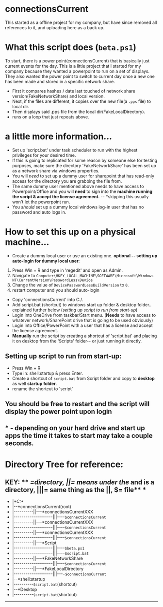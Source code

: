 # connectionsCurrent
This started as a offline project for my company, but have since removed all references to it, and uploading here as a back up.

# What this script does (`beta.ps1`)
To start, there is a power point(connectionsCurrent) that is basically just current events for the day. This is a little project that I started for my company because they wanted a powerpoint to run on a set of displays. They also wanted the power point to switch to current day once a new one has been made and stored in a specific network share.
- First it compares hashes / date last touched of network share version(FakeNetworkShare) and local version.
- Next, if the files are different, it copies over the new file(a `.pps` file) to local dir.
- Then displays said .pps file from the local dir(FakeLocalDirectory). 
- runs on a loop that just repeats above.
# a little more information...
- Set up 'script.bat' under task scheduler to run with the highest privileges for your desired time.
- If this is going to replicated for some reason by someone else for testing purposes, make sure the directory 'FakeNetworkShare' has been set up as a network share via windows properties.
- You will *need* to set up a dummy user for sharepoint that has read-only access for the directory you are grabbing the file from.
- The same dummy user mentioned above needs to have access to Powerpoint/Office and you will **need** to sign into the **machine running the script & accept the license agreement.** -- *skipping this usually won't let the powerpoint run.
- You *should* set up a dummy local windows log-in user that has no password and auto logs in.
# How to set this up on a physical machine...
- Create a dummy local user or use an existing one.
 **optional -- setting up auto-login for dummy local user**: 
 1. Press Win + R and type in 'regedit' and open as Admin.
 2. Navigate to `Computer\HKEY_LOCAL_MACHINE\SOFTWARE\Microsoft\Windows NT\CurrentVersion\PasswordLess\Device`
 3. Change the value of `DevicePasswordLessBuildVersion` to `0`.
 4. restart computer and you should auto-login
- Copy 'connectionsCurrent' into C:/.
- Add script.bat (shortcut) to windows start up folder & desktop folder.. explained further below (*setting up script to run from start-up*)
- Login into OneDrive from taskbar/Start menu. (**Needs** to have access to whatever network/SharePoint drive that is going to be used obviously)
- Login into Office/PowerPoint with a user that has a license and accept the license agreement.
- **Manually** run the script by creating a shortcut of 'script.bat' and placing it on desktop from the 'Scripts' folder-- or just running it directly.
## Setting up script to run from start-up:
- Press Win + R
- Type in: shell:startup & press Enter.
- Create a shortcut of `script.bat` from Script folder and copy to **desktop** as well **startup folder**.
- rename the shortcut to 'script'
## You should be free to restart and the script will display the power point upon login
## * - depending on your hard drive and start up apps the time it takes to start may take a couple seconds.
# Directory Tree for reference:
KEY: ** *=directory, ||= means under the* and is a directory, |||= same thing as the ||, $= file** *
---------------------------------------------------------------------------
- |**C:\**
- |--*connectionsCurrent(root)
- |----------||---*connectionsCurrentXXX
- |--------------------|||----`$connectionsCurrent`
- |----------||---*connectionsCurrentXXX
- |--------------------|||----`$connectionsCurrent`
- |----------||---*connectionsCurrentXXX
- |--------------------|||----`$connectionsCurrent`
- |----------||---*Script
- |--------------------|||----`$beta.ps1`
- |--------------------|||----`$script.bat`
- |----------||---*FakeNetworkShare
- |--------------------|||----`$connectionsCurrent`
- |----------||---*FakeLocalDirectory
- |--------------------|||---`-$connectionsCurrent`
- |--*shell:startup
- |----------`$script.bat`(shortcut)
- |--*Desktop
- |----------`$script.bat`(shortcut)
---------------------------------------------------------------------------
